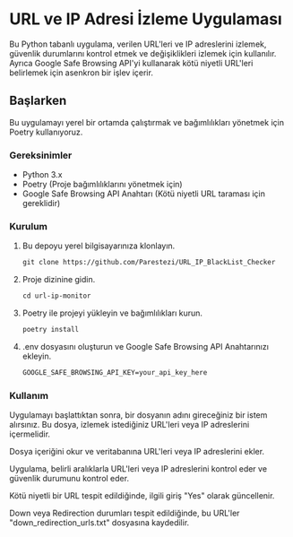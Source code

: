 # URL ve IP Adresi İzleme Uygulaması

Bu Python tabanlı uygulama, verilen URL'leri ve IP adreslerini izlemek, güvenlik durumlarını kontrol etmek ve değişiklikleri izlemek için kullanılır. Ayrıca Google Safe Browsing API'yi kullanarak kötü niyetli URL'leri belirlemek için asenkron bir işlev içerir.

## Başlarken

Bu uygulamayı yerel bir ortamda çalıştırmak ve bağımlılıkları yönetmek için Poetry kullanıyoruz.

### Gereksinimler

- Python 3.x
- Poetry (Proje bağımlılıklarını yönetmek için)
- Google Safe Browsing API Anahtarı (Kötü niyetli URL taraması için gereklidir)

### Kurulum

1. Bu depoyu yerel bilgisayarınıza klonlayın.

   ```markdown
   git clone https://github.com/Parestezi/URL_IP_BlackList_Checker

2. Proje dizinine gidin.
   ```markdown
   cd url-ip-monitor

3. Poetry ile projeyi yükleyin ve bağımlılıkları kurun.
   ```markdown
   poetry install

4. .env dosyasını oluşturun ve Google Safe Browsing API Anahtarınızı ekleyin.
      ```markdown
      GOOGLE_SAFE_BROWSING_API_KEY=your_api_key_here

### Kullanım
Uygulamayı başlattıktan sonra, bir dosyanın adını gireceğiniz bir istem alırsınız. Bu dosya, izlemek istediğiniz URL'leri veya IP adreslerini içermelidir.

Dosya içeriğini okur ve veritabanına URL'leri veya IP adreslerini ekler.

Uygulama, belirli aralıklarla URL'leri veya IP adreslerini kontrol eder ve güvenlik durumunu kontrol eder.

Kötü niyetli bir URL tespit edildiğinde, ilgili giriş "Yes" olarak güncellenir.

Down veya Redirection durumları tespit edildiğinde, bu URL'ler "down_redirection_urls.txt" dosyasına kaydedilir.

